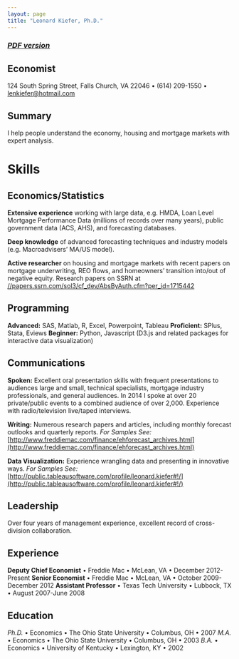 ```yaml
---
layout: page
title: "Leonard Kiefer, Ph.D."
---
```

### [*PDF version*](lenkiefer_resume.pdf)

## Economist

124 South Spring Street, Falls Church, VA 22046 • (614) 209-1550 • lenkiefer@hotmail.com

## Summary

I help people understand the economy, housing and mortgage markets with expert analysis.

# Skills	

## Economics/Statistics

**Extensive experience** working with large data, e.g. HMDA, Loan Level Mortgage Performance Data (millions of records over many years), public government data (ACS, AHS), and forecasting databases.

**Deep knowledge** of advanced forecasting techniques and industry models (e.g. Macroadvisers’ MA/US model).	

**Active researcher** on housing and mortgage markets with recent papers on mortgage underwriting, REO flows, and homeowners’ transition into/out of negative equity.
<span class="icon-scholar"></span> Research papers on SSRN at [//papers.ssrn.com/sol3/cf_dev/AbsByAuth.cfm?per_id=1715442](//papers.ssrn.com/sol3/cf_dev/AbsByAuth.cfm?per_id=1715442)

## Programming 

**Advanced:** SAS, Matlab, R, Excel, Powerpoint, Tableau
**Proficient:** SPlus, Stata, Eviews
**Beginner:** Python, Javascript (D3.js and related packages for interactive data visualization)

## Communications
**Spoken:**  Excellent oral presentation skills with frequent presentations to audiences large and small, technical specialists, mortgage industry professionals, and general audiences.  In 2014 I spoke at over 20 private/public events to a combined audience of over 2,000.  Experience with radio/television live/taped interviews.

**Writing:** Numerous research papers and articles, including monthly forecast outlooks and quarterly reports.
  *For Samples See:* 
  		<span class="icon-scholar"></span> 	[http://www.freddiemac.com/finance/ehforecast_archives.html](http://www.freddiemac.com/finance/ehforecast_archives.html) 

**Data Visualization:**  Experience wrangling data and presenting in innovative ways.
   *For Samples See:* 
   		<span class="icon-dataviz"> [http://public.tableausoftware.com/profile/leonard.kiefer#!/](http://public.tableausoftware.com/profile/leonard.kiefer#!/) </span>

## Leadership
Over four years of management experience, excellent record of cross-division collaboration.

## Experience
**Deputy Chief Economist** • Freddie Mac • McLean, VA • December 2012-Present
**Senior Economist** • Freddie Mac • McLean, VA • October 2009-December 2012
**Assistant Professor** • Texas Tech University • Lubbock, TX • August 2007-June 2008

## Education
*Ph.D.* • Economics • The Ohio State University • Columbus, OH • 2007
*M.A.* • Economics • The Ohio State University • Columbus, OH • 2003
*B.A.* • Economics • University of Kentucky • Lexington, KY • 2002
